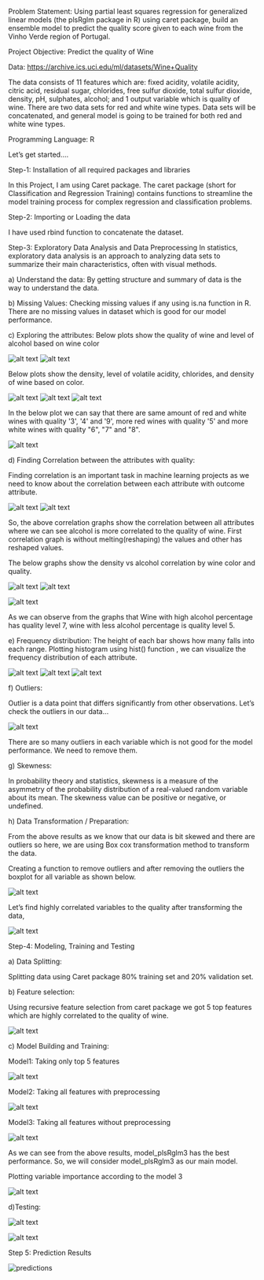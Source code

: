 Problem Statement: Using partial least squares regression for generalized linear models (the plsRglm package in R) using caret package, build an ensemble model to predict the quality score given to each wine from the Vinho Verde region of Portugal.

Project Objective: Predict the quality of Wine

Data:  https://archive.ics.uci.edu/ml/datasets/Wine+Quality

The data consists of 11 features which are: fixed acidity, volatile acidity, citric acid, residual sugar, chlorides, free sulfur dioxide, total sulfur dioxide, density, pH, sulphates, alcohol; and 1 output variable which is quality of wine. There are two data sets for red and white wine types. Data sets will be concatenated, and general model is going to be trained for both red and white wine types.

Programming Language:  R

Let’s get started….

Step-1:  Installation of all required packages and libraries

In this Project, I am using Caret package. The caret package (short for Classification and Regression Training) contains functions to streamline the model training process for complex regression and classification problems.


Step-2:  Importing or Loading the data

I have used rbind function to concatenate the dataset.


Step-3:  Exploratory Data Analysis and Data Preprocessing
In statistics, exploratory data analysis is an approach to analyzing data sets to summarize their main characteristics, often with visual methods.


a)	Understand the data: 
By getting structure and summary of data is the way to understand the data.

b)	Missing Values: 
Checking missing values if any using is.na function in R. There are no missing values in dataset which is good for our model performance.

c)	Exploring the attributes:
Below plots show the quality of wine and level of alcohol based on wine color

![alt text](https://github.com/poojaumathe/Predicting-the-wine-quality-using-plsRglm-model-in-R/blob/master/Plots/1)
![alt text](https://github.com/poojaumathe/Predicting-the-wine-quality-using-plsRglm-model-in-R/blob/master/Plots/2)

Below plots show the density, level of volatile acidity, chlorides, and density of wine based on color.

![alt text](https://github.com/poojaumathe/Predicting-the-wine-quality-using-plsRglm-model-in-R/blob/master/Plots/3)
![alt text](https://github.com/poojaumathe/Predicting-the-wine-quality-using-plsRglm-model-in-R/blob/master/Plots/4)
![alt text](https://github.com/poojaumathe/Predicting-the-wine-quality-using-plsRglm-model-in-R/blob/master/Plots/5)

In the below plot we can say that there are same amount of red and white wines with quality '3', '4' and '9', more red wines with quality '5' and more white wines with quality "6", "7" and "8".

![alt text](https://github.com/poojaumathe/Predicting-the-wine-quality-using-plsRglm-model-in-R/blob/master/Plots/6)


d)	Finding Correlation between the attributes with quality:

Finding correlation is an important task in machine learning projects as we need to know about the correlation between each attribute with outcome attribute.

![alt text](https://github.com/poojaumathe/Predicting-the-wine-quality-using-plsRglm-model-in-R/blob/master/Plots/7)
![alt text](https://github.com/poojaumathe/Predicting-the-wine-quality-using-plsRglm-model-in-R/blob/master/Plots/8)

So, the above correlation graphs show the correlation between all attributes where we can see alcohol is more correlated to the quality of wine. First correlation graph is without melting(reshaping) the values and other has reshaped values.

The below graphs show the density vs alcohol correlation by wine color and quality.

![alt text](https://github.com/poojaumathe/Predicting-the-wine-quality-using-plsRglm-model-in-R/blob/master/Plots/9)
![alt text](https://github.com/poojaumathe/Predicting-the-wine-quality-using-plsRglm-model-in-R/blob/master/Plots/10)

![alt text](https://github.com/poojaumathe/Predicting-the-wine-quality-using-plsRglm-model-in-R/blob/master/Plots/11)

As we can observe from the graphs that Wine with high alcohol percentage has quality level 7, wine with less alcohol percentage is quality level 5.


e)	Frequency distribution: 
The height of each bar shows how many falls into each range. Plotting histogram using hist() function , we can visualize the frequency distribution of each attribute.   

![alt text](https://github.com/poojaumathe/Predicting-the-wine-quality-using-plsRglm-model-in-R/blob/master/Plots/12)
![alt text](https://github.com/poojaumathe/Predicting-the-wine-quality-using-plsRglm-model-in-R/blob/master/Plots/13)
![alt text](https://github.com/poojaumathe/Predicting-the-wine-quality-using-plsRglm-model-in-R/blob/master/Plots/14)

f)	Outliers:

Outlier is a data point that differs significantly from other observations.
Let’s check the outliers in our data…

![alt text](https://github.com/poojaumathe/Predicting-the-wine-quality-using-plsRglm-model-in-R/blob/master/Plots/15)

There are so many outliers in each variable which is not good for the model performance. We need to remove them.


g)	Skewness: 

In probability theory and statistics, skewness is a measure of the asymmetry of the probability distribution of a real-valued random variable about its mean. The skewness value can be positive or negative, or undefined.


h)	Data Transformation / Preparation:

From the above results as we know that our data is bit skewed and there are outliers so here, we are using Box cox transformation method to transform the data.


Creating a function to remove outliers and after removing the outliers the boxplot for all variable as shown below.


![alt text](https://github.com/poojaumathe/Predicting-the-wine-quality-using-plsRglm-model-in-R/blob/master/Plots/16)

Let’s find highly correlated variables to the quality after transforming the data,

![alt text](https://github.com/poojaumathe/Predicting-the-wine-quality-using-plsRglm-model-in-R/blob/master/Plots/17)


Step-4:  Modeling, Training and Testing 


a)	Data Splitting:

Splitting data using Caret package 80% training set and 20% validation set.


b)	Feature selection:

Using recursive feature selection from caret package we got 5 top features which are highly correlated to the quality of wine.


![alt text](https://github.com/poojaumathe/Predicting-the-wine-quality-using-plsRglm-model-in-R/blob/master/Plots/18)


c)	Model Building and Training: 

Model1: Taking only top 5 features

![alt text](https://github.com/poojaumathe/Predicting-the-wine-quality-using-plsRglm-model-in-R/blob/master/Plots/19)

Model2: Taking all features with preprocessing

![alt text](https://github.com/poojaumathe/Predicting-the-wine-quality-using-plsRglm-model-in-R/blob/master/Plots/20)

Model3: Taking all features without preprocessing

![alt text](https://github.com/poojaumathe/Predicting-the-wine-quality-using-plsRglm-model-in-R/blob/master/Plots/21)

As we can see from the above results, model_plsRglm3 has the best performance. So, we will consider model_plsRglm3 as our main model.

Plotting variable importance according to the model 3

![alt text](https://github.com/poojaumathe/Predicting-the-wine-quality-using-plsRglm-model-in-R/blob/master/Plots/23)



d)Testing: 

![alt text](https://github.com/poojaumathe/Predicting-the-wine-quality-using-plsRglm-model-in-R/blob/master/Plots/24)


![alt text](https://github.com/poojaumathe/Predicting-the-wine-quality-using-plsRglm-model-in-R/blob/master/Plots/25)


Step 5: Prediction Results


![predictions](https://github.com/poojaumathe/Predicting-the-wine-quality-using-plsRglm-model-in-R/blob/master/Plots/26.jpg)







